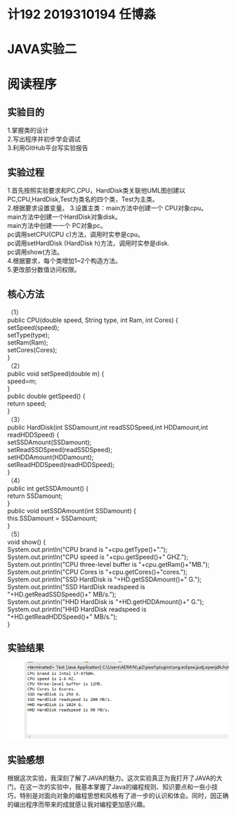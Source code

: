 # 计192 2019310194 任博淼

# JAVA实验二
# 阅读程序
## 实验目的
1.掌握类的设计  
2.写出程序并初步学会调试  
3.利用GitHub平台写实验报告  
## 实验过程
1.首先按照实验要求和PC,CPU，HardDisk类关联他UML图创建以PC,CPU,HardDisk,Test为类名的四个类，Test为主类。  
2.根据要求设置变量。
3.设置主类：main方法中创建一个 CPU对象cpu。  
main方法中创建一个HardDisk对象disk。  
main方法中创建一一个 PC对象pc。  
pc调用setCPU(CPU c)方法，调用时实参是cpu。  
pc调用setHardDisk (HardDisk h)方法，调用时实参是disk.  
pc调用show(方法。  
4.根据要求，每个类增加1~2个构造方法。  
5.更改部分数值访问权限。  
## 核心方法
（1）  
public CPU(double speed, String type, int Ram, int Cores) {  
	setSpeed(speed);  
	setType(type);  
    setRam(Ram);  
    setCores(Cores);  
}  
（2）  
public void setSpeed(double m) {  
	speed=m;  
}  
public double getSpeed() {  
	return speed;  
}  
（3）  
public HardDisk(int SSDamount,int readSSDSpeed,int HDDamount,int readHDDSpeed) {  
	setSSDAmount(SSDamount);  
	setReadSSDSpeed(readSSDSpeed);  
	setHDDAmount(HDDamount);  
	setReadHDDSpeed(readHDDSpeed);  
}  
（4）  
public int getSSDAmount() {  
	return SSDamount;  
}  
public void setSSDAmount(int SSDamount) {  
    this.SSDamount = SSDamount;  
 }  
 （5）  
 void show() {  
	System.out.println("CPU brand is "+cpu.getType()+".");  
	System.out.println("CPU speed is "+cpu.getSpeed()+" GHZ.");  
	System.out.println("CPU three-level buffer is "+cpu.getRam()+"MB.");  
	System.out.println("CPU Cores is "+cpu.getCores()+"cores.");  
	System.out.println("SSD HardDisk is "+HD.getSSDAmount()+" G.");  
	System.out.println("SSD HardDisk readspeed is "+HD.getReadSSDSpeed()+" MB/s.");  
	System.out.println("HHD HardDisk is "+HD.getHDDAmount()+" G.");  
	System.out.println("HHD HardDisk readspeed is "+HD.getReadHDDSpeed()+" MB/s.");  
}  
## 实验结果
![1](https://github.com/RBMCOPY/experiment1/blob/main/4f4eabddd7e4d4ad07ed4716e1ee77f.png)
## 实验感想
  根据这次实验，我深刻了解了JAVA的魅力。这次实验真正为我打开了JAVA的大门，在这一次的实验中，我基本掌握了Java的编程规则、知识要点和一些小技巧，特别是对面向对象的编程思想和风格有了进一步的认识和体会。同时，因正确的编出程序而带来的成就感让我对编程更加感兴趣。
